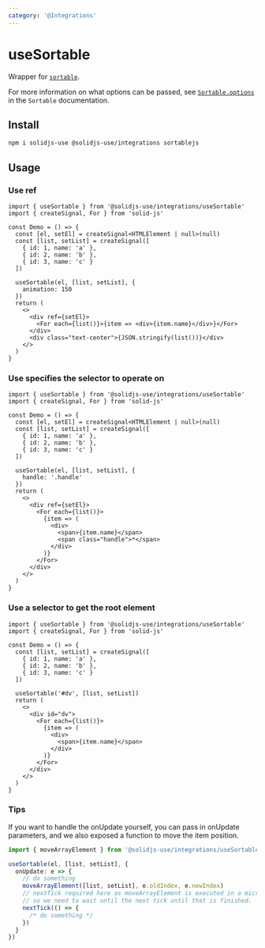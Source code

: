 ```yaml
---
category: '@Integrations'
---
```


# useSortable

Wrapper for [`sortable`](https://github.com/SortableJS/Sortable).

For more information on what options can be passed, see [`Sortable.options`](https://github.com/SortableJS/Sortable#options) in the `Sortable` documentation.

## Install

```bash
npm i solidjs-use @solidjs-use/integrations sortablejs
```

## Usage

### Use ref

```tsx
import { useSortable } from '@solidjs-use/integrations/useSortable'
import { createSignal, For } from 'solid-js'

const Demo = () => {
  const [el, setEl] = createSignal<HTMLElement | null>(null)
  const [list, setList] = createSignal([
    { id: 1, name: 'a' },
    { id: 2, name: 'b' },
    { id: 3, name: 'c' }
  ])

  useSortable(el, [list, setList], {
    animation: 150
  })
  return (
    <>
      <div ref={setEl}>
        <For each={list()}>{item => <div>{item.name}</div>}</For>
      </div>
      <div class="text-center">{JSON.stringify(list())}</div>
    </>
  )
}
```

### Use specifies the selector to operate on

```tsx
import { useSortable } from '@solidjs-use/integrations/useSortable'
import { createSignal, For } from 'solid-js'

const Demo = () => {
  const [el, setEl] = createSignal<HTMLElement | null>(null)
  const [list, setList] = createSignal([
    { id: 1, name: 'a' },
    { id: 2, name: 'b' },
    { id: 3, name: 'c' }
  ])

  useSortable(el, [list, setList], {
    handle: '.handle'
  })
  return (
    <>
      <div ref={setEl}>
        <For each={list()}>
          {item => (
            <div>
              <span>{item.name}</span>
              <span class="handle">*</span>
            </div>
          )}
        </For>
      </div>
    </>
  )
}
```

### Use a selector to get the root element

```tsx
import { useSortable } from '@solidjs-use/integrations/useSortable'
import { createSignal, For } from 'solid-js'

const Demo = () => {
  const [list, setList] = createSignal([
    { id: 1, name: 'a' },
    { id: 2, name: 'b' },
    { id: 3, name: 'c' }
  ])

  useSortable('#dv', [list, setList])
  return (
    <>
      <div id="dv">
        <For each={list()}>
          {item => (
            <div>
              <span>{item.name}</span>
            </div>
          )}
        </For>
      </div>
    </>
  )
}
```

### Tips

If you want to handle the onUpdate yourself, you can pass in onUpdate parameters, and we also exposed a function to move the item position.

```ts
import { moveArrayElement } from '@solidjs-use/integrations/useSortable'

useSortable(el, [list, setList], {
  onUpdate: e => {
    // do something
    moveArrayElement([list, setList], e.oldIndex, e.newIndex)
    // nextTick required here as moveArrayElement is executed in a microtask
    // so we need to wait until the next tick until that is finished.
    nextTick(() => {
      /* do something */
    })
  }
})
```
